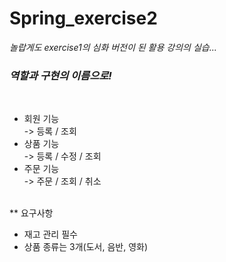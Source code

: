 # Spring_exercise2
<em>놀랍게도 exercise1의 심화 버전이 된 활용 강의의 실습...</em>
<br>
<h3><em>역할과 구현의 이름으로!</em></h3>

<br>
<ul>
  <li> 회원 기능 </li>
   -> 등록 / 조회
  <li> 상품 기능 </li>
   -> 등록 / 수정 / 조회
  <li> 주문 기능 </li>
   -> 주문 / 조회 / 취소
</ul>

<br>
** 요구사항
<ul>
  <li> 재고 관리 필수 </li>
  <li> 상품 종류는 3개(도서, 음반, 영화) </li>
</ul>


